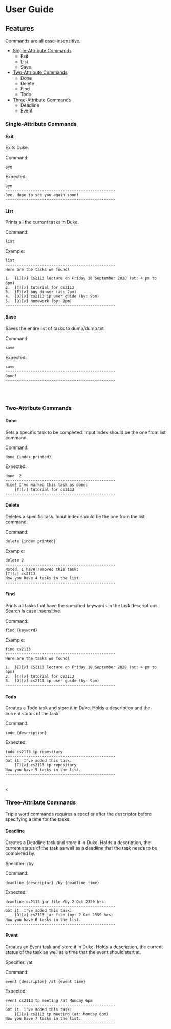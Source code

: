 # User Guide

## Features 
Commands are all case-insensitive.
- <u>Single-Attribute Commands</u>
    - Exit
    - List
    - Save
- <u>Two-Attribute Commands</u>
    - Done
    - Delete
    - Find
    - Todo
- <u>Three-Attribute Commands </u>
    - Deadline
    - Event

### Single-Attribute Commands
#### Exit
Exits Duke.

Command:
```
bye
```

Expected:
```
bye
------------------------------------------------
Bye. Hope to see you again soon!
------------------------------------------------
```

#### List
Prints all the current tasks in Duke.

Command:
```
list
```

Example:
```
list
------------------------------------------------
Here are the tasks we found!

1.	[E][✗] CS2113 lecture on Friday 18 September 2020 (at: 4 pm to 6pm)
2.	[T][✗] tutorial for cs2113
3.	[E][✗] buy dinner (at: 2pm)
4.	[D][✗] cs2113 ip user guide (by: 9pm)
5.	[D][✗] homework (by: 2pm)
------------------------------------------------
```

#### Save
Saves the entire list of tasks to dump/dump.txt

Command:
```
save
```

Expected:
```
save
------------------------------------------------
Done!
------------------------------------------------
```
<br><br>
### Two-Attribute Commands
#### Done
Sets a specific task to be completed.
Input index should be the one from list command.

Command:
```
done {index printed}
```

Expected:
```
done  2
------------------------------------------------
Nice! I've marked this task as done:
	[T][✓] tutorial for cs2113
------------------------------------------------
```

#### Delete
Deletes a specific task.
Input index should be the one from the list command.

Command:
```
delete {index printed}
```

Example:
```
delete 2
------------------------------------------------
Noted. I have removed this task:
[T][✓] cs2113
Now you have 4 tasks in the list.
------------------------------------------------
```

#### Find
Prints all tasks that have the specified keywords in the task descriptions.
Search is case insensitive.

Command:
```
find {keyword}
```

Example:
```
find cs2113
------------------------------------------------
Here are the tasks we found!

1.  [E][✗] CS2113 lecture on Friday 18 September 2020 (at: 4 pm to 6pm)
2.	[T][✗] tutorial for cs2113
3.	[D][✗] cs2113 ip user guide (by: 9pm)
------------------------------------------------
```

#### Todo
Creates a Todo task and store it in Duke.
Holds a description and the current status of the task.

Command:
```
todo {description}
```

Expected:
```
todo cs2113 tp repository
------------------------------------------------
Got it. I've added this task:
	[T][✗] cs2113 tp repository
Now you have 5 tasks in the list.
------------------------------------------------

```
<Br><
### Three-Attribute Commands
Triple word commands requires a specfier after the descriptor before specifying a time for the tasks.
#### Deadline
Creates a Deadline task and store it in Duke.
Holds a description, the current status of the task as well as a deadline that the task needs to be completed by.

Specifier: /by

Command:
```
deadline {descriptor} /by {deadline time}
```

Expected:
```
deadline cs2113 jar file /by 2 Oct 2359 hrs
------------------------------------------------
Got it. I've added this task:
	[D][✗] cs2113 jar file (by: 2 Oct 2359 hrs)
Now you have 6 tasks in the list.
------------------------------------------------
```

#### Event
Creates an Event task and store it in Duke.
Holds a description, the current status of the task as well as a time that the event should start at.

Specifier: /at

Command:
```
event {descriptor} /at {event time}
```

Expected:
```
event cs2113 tp meeting /at Monday 6pm
------------------------------------------------
Got it. I've added this task:
	[E][✗] cs2113 tp meeting (at: Monday 6pm)
Now you have 7 tasks in the list.
------------------------------------------------
```
